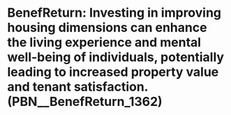 # BenefReturn: __Investing in improving housing dimensions can enhance the living experience and mental well-being of individuals, potentially leading to increased property value and tenant satisfaction.__ (PBN__BenefReturn_1362)

